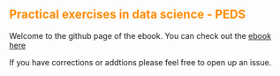## <font color='darkorange'>Practical exercises in data science - PEDS</font>

Welcome to the github page of the ebook. You can check out the 
[ebook here](https://tbonne.github.io/peds)

If you have corrections or addtions please feel free to open up an issue.